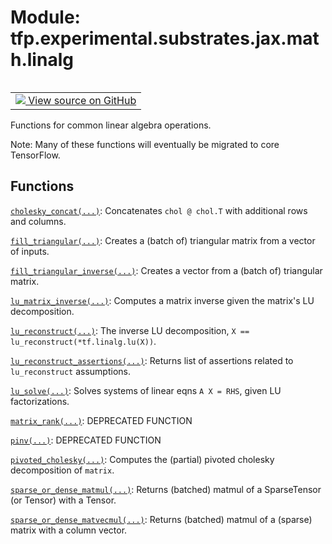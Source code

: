 <div itemscope itemtype="http://developers.google.com/ReferenceObject">
<meta itemprop="name" content="tfp.experimental.substrates.jax.math.linalg" />
<meta itemprop="path" content="Stable" />
</div>

# Module: tfp.experimental.substrates.jax.math.linalg


<table class="tfo-notebook-buttons tfo-api" align="left">

<td>
  <a target="_blank" href="https://github.com/tensorflow/probability/blob/master/tensorflow_probability/python/experimental/substrates/jax/math/linalg.py">
    <img src="https://www.tensorflow.org/images/GitHub-Mark-32px.png" />
    View source on GitHub
  </a>
</td></table>



Functions for common linear algebra operations.

<!-- Placeholder for "Used in" -->

Note: Many of these functions will eventually be migrated to core TensorFlow.

## Functions

[`cholesky_concat(...)`](../../../../../tfp/experimental/substrates/jax/math/linalg/cholesky_concat.md): Concatenates `chol @ chol.T` with additional rows and columns.

[`fill_triangular(...)`](../../../../../tfp/experimental/substrates/jax/math/fill_triangular.md): Creates a (batch of) triangular matrix from a vector of inputs.

[`fill_triangular_inverse(...)`](../../../../../tfp/experimental/substrates/jax/math/fill_triangular_inverse.md): Creates a vector from a (batch of) triangular matrix.

[`lu_matrix_inverse(...)`](../../../../../tfp/experimental/substrates/jax/math/linalg/lu_matrix_inverse.md): Computes a matrix inverse given the matrix's LU decomposition.

[`lu_reconstruct(...)`](../../../../../tfp/experimental/substrates/jax/math/linalg/lu_reconstruct.md): The inverse LU decomposition, `X == lu_reconstruct(*tf.linalg.lu(X))`.

[`lu_reconstruct_assertions(...)`](../../../../../tfp/experimental/substrates/jax/math/linalg/lu_reconstruct_assertions.md): Returns list of assertions related to `lu_reconstruct` assumptions.

[`lu_solve(...)`](../../../../../tfp/experimental/substrates/jax/math/linalg/lu_solve.md): Solves systems of linear eqns `A X = RHS`, given LU factorizations.

[`matrix_rank(...)`](../../../../../tfp/experimental/substrates/jax/math/linalg/matrix_rank.md): DEPRECATED FUNCTION

[`pinv(...)`](../../../../../tfp/experimental/substrates/jax/math/linalg/pinv.md): DEPRECATED FUNCTION

[`pivoted_cholesky(...)`](../../../../../tfp/experimental/substrates/jax/math/linalg/pivoted_cholesky.md): Computes the (partial) pivoted cholesky decomposition of `matrix`.

[`sparse_or_dense_matmul(...)`](../../../../../tfp/experimental/substrates/jax/math/linalg/sparse_or_dense_matmul.md): Returns (batched) matmul of a SparseTensor (or Tensor) with a Tensor.

[`sparse_or_dense_matvecmul(...)`](../../../../../tfp/experimental/substrates/jax/math/linalg/sparse_or_dense_matvecmul.md): Returns (batched) matmul of a (sparse) matrix with a column vector.

